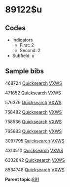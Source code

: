 # 89122$u

## Codes

-   Indicators
    -   First: 2
    -   Second: 2
-   Subfield: u

## Sample bibs

469724 [Quicksearch](https://search.library.yale.edu/catalog/469724) [VXWS](http://prodorbis.library.yale.edu:7014/vxws/GetHoldingsService?bibId=469724)

471652 [Quicksearch](https://search.library.yale.edu/catalog/471652) [VXWS](http://prodorbis.library.yale.edu:7014/vxws/GetHoldingsService?bibId=471652)

576376 [Quicksearch](https://search.library.yale.edu/catalog/576376) [VXWS](http://prodorbis.library.yale.edu:7014/vxws/GetHoldingsService?bibId=576376)

758482 [Quicksearch](https://search.library.yale.edu/catalog/758482) [VXWS](http://prodorbis.library.yale.edu:7014/vxws/GetHoldingsService?bibId=758482)

758536 [Quicksearch](https://search.library.yale.edu/catalog/758536) [VXWS](http://prodorbis.library.yale.edu:7014/vxws/GetHoldingsService?bibId=758536)

765683 [Quicksearch](https://search.library.yale.edu/catalog/765683) [VXWS](http://prodorbis.library.yale.edu:7014/vxws/GetHoldingsService?bibId=765683)

3097795 [Quicksearch](https://search.library.yale.edu/catalog/3097795) [VXWS](http://prodorbis.library.yale.edu:7014/vxws/GetHoldingsService?bibId=3097795)

4314510 [Quicksearch](https://search.library.yale.edu/catalog/4314510) [VXWS](http://prodorbis.library.yale.edu:7014/vxws/GetHoldingsService?bibId=4314510)

6332642 [Quicksearch](https://search.library.yale.edu/catalog/6332642) [VXWS](http://prodorbis.library.yale.edu:7014/vxws/GetHoldingsService?bibId=6332642)

8534748 [Quicksearch](https://search.library.yale.edu/catalog/8534748) [VXWS](http://prodorbis.library.yale.edu:7014/vxws/GetHoldingsService?bibId=8534748)

**Parent topic:**[891](../../tags/891/891.md)

